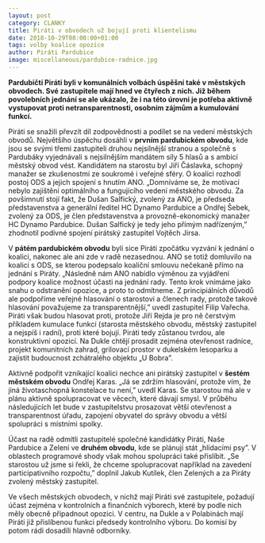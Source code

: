```yaml
---
layout: post
category: CLANKY
title: Piráti v obvodech už bojují proti klientelismu
date: 2018-10-29T08:00:00+01:00
tags: volby koalice opozice
author: Piráti Pardubice
image: miscellaneous/pardubice-radnice.jpg
---
```


**Pardubičtí Piráti byli v komunálních volbách úspěšní také v městských
obvodech. Své zastupitele mají hned ve čtyřech z nich. Již během povolebních
jednání se ale ukázalo, že i na této úrovni je potřeba aktivně vystupovat proti
netransparentnosti, osobním zájmům a kumulování funkcí.**

Piráti se snažili převzít díl zodpovědnosti a podílet se na vedení městských
obvodů. Největšího úspěchu dosáhli v **prvním pardubickém obvodu**, kde jsou se
svými třemi zastupiteli druhou nejsilnější stranou a společně s Pardubáky
vyjednávali s nejsilnějším mandátem síly 5 hlasů a s ambicí městský obvod vést.
Kandidátem na starostu byl Jiří Čáslavka, schopný manažer se zkušenostmi ze
soukromé i veřejné sféry. O koalici rozhodl postoj ODS a jejich spojení s hnutím
ANO. „Domníváme se, že motivací nebylo zajištění optimálního a fungujícího
vedení městského obvodu. Za povšimnutí stojí fakt, že Dušan Salfický, zvolený za
ANO, je předseda představenstva a generální ředitel HC Dynamo Pardubice a Ondřej
Šebek, zvolený za ODS, je člen představenstva a provozně-ekonomický manažer HC
Dynamo Pardubice. Dušan Salfický je tedy jeho přímým nadřízeným,” zhodnotil
podivné spojení pirátský zastupitel Vojtěch Jirsa.

V **pátém pardubickém obvodu** byli sice Piráti zpočátku vyzvání k jednání o
koalici, nakonec ale ani zde v radě nezasednou. ANO se totiž domluvilo na
koalici s ODS, se kterou podepsalo koaliční smlouvu nečekaně přímo na jednání s
Piráty. „Následně nám ANO nabídlo výměnou za vyjádření podpory koalice možnost
účasti na jednání rady. Tento krok vnímáme jako snahu o odstranění opozice, a
proto to odmítneme. Z principiálních důvodů ale podpoříme veřejné hlasování o
starostovi a členech rady, protože takové hlasování považujeme za
transparentnější,” uvedl zastupitel Filip Vařecha. Piráti však budou hlasovat
proti, protože Jiří Rejda je pro ně čerstvým příkladem kumulace funkcí (starosta
městského obvodu, městský zastupitel a nejspíš i radní), proti které bojují.
Piráti tedy zůstanou tvrdou, ale konstruktivní opozicí. Na Dukle chtějí prosadit
zejména otevřenost radnice, projekt komunitních zahrad, grilovací prostor v
dukelském lesoparku a zajistit budoucnost zchátralého objektu „U Bobra”.

Aktivně podpořit vznikající koalici nechce ani pirátský zastupitel v **šestém
městském obvodu** Ondřej Karas. „Já se zdržím hlasování, protože vím, že jiná
životaschopná konstelace tu není,” uvedl Karas. Se starostou má ale v plánu
aktivně spolupracovat ve věcech, které dávají smysl. V průběhu následujících let
bude v zastupitelstvu prosazovat větší otevřenost a transparentnost úřadu,
zapojení obyvatel do správy obvodu a větší spolupráci s místními spolky.

Účast na radě odmítli zastupitelé společné kandidátky Piráti, Naše Pardubice a
Zelení ve **druhém obvodu**, kde se plánují stát „hlídacími psy”. V oblastech
programové shody však mohou spolupráci také přislíbit. „Se starostou už jsme si
řekli, že chceme spolupracovat například na zavedení participativního rozpočtu,”
doplnil Jakub Kutílek, člen Zelených a za Piráty zvolený městský zastupitel.

Ve všech městských obvodech, v nichž mají Piráti své zastupitele, požadují účast
zejména v kontrolních a finančních výborech, které by podle nich měly obecně
připadnout opozici. V centru, na Dukle a v Polabinách mají Piráti již
přislíbenou funkci předsedy kontrolního výboru. Do komisí by potom rádi dosadili
hlavně odborníky.
